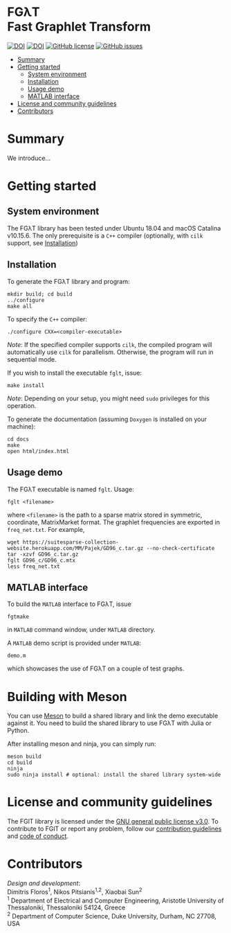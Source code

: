 # FGλT <br/> Fast Graphlet Transform

[![DOI](http://joss.theoj.org/papers/10.21105/joss.01577/status.svg)](https://doi.org/10.21105/joss.01577)
[![DOI](https://zenodo.org/badge/196885143.svg)](https://zenodo.org/badge/latestdoi/196885143)
[![GitHub license](https://img.shields.io/github/license/fcdimitr/fglt.svg)](https://github.com/fcdimitr/flgt/blob/master/LICENCE)
[![GitHub issues](https://img.shields.io/github/issues/fcdimitr/fglt.svg)](https://github.com/fcdimitr/fglt/issues/)

-   [Summary](#overview)
-   [Getting started](#getting-started)
    -   [System environment](#system-environment)
    -   [Installation](#installation)
    -   [Usage demo](#usage-demo)
    -   [MATLAB interface](#matlab-interface)
-   [License and community guidelines](#license-and-community-guidelines)
-   [Contributors](#contributors)

# Summary

We introduce...

# Getting started 

## System environment 

The FGλT library has been tested under Ubuntu 18.04 and macOS Catalina
v10.15.6. The only prerequisite is a `C++` compiler (optionally, with `cilk` support, see [Installation](#installation))

## Installation 

To generate the FGλT library and program:

    mkdir build; cd build
    ../configure
    make all

To specify the `C++` compiler:

    ./configure CXX=<compiler-executable>

*Note*: If the specified compiler supports `cilk`, the compiled
program will automatically use `cilk` for parallelism. Otherwise, the
program will run in sequential mode.

If you wish to install the executable `fglt`, issue:

    make install
    
*Note*: Depending on your setup, you might need `sudo` privileges for
this operation.

To generate the documentation (assuming `Doxygen` is installed on your
machine):

    cd docs
    make
    open html/index.html


## Usage demo

The FGλT executable is named `fglt`. Usage:
    
    fglt <filename>
    
where `<filename>` is the path to a sparse matrix stored in symmetric,
coordinate, MatrixMarket format. The graphlet frequencies are exported
in `freq_net.txt`. For example,

    wget https://suitesparse-collection-website.herokuapp.com/MM/Pajek/GD96_c.tar.gz --no-check-certificate
    tar -xzvf GD96_c.tar.gz
    fglt GD96_c/GD96_c.mtx
    less freq_net.txt

## MATLAB interface 

To build the `MATLAB` interface to FGλT, issue

    fgtmake
    
in `MATLAB` command window, under `MATLAB` directory.

A `MATLAB` demo script is provided under `MATLAB`:

    demo.m
    
which showcases the use of FGλT on a couple of test graphs.

# Building with Meson

You can use [Meson](mesonbuild.com) to build a shared library and link the demo executable against it.
You need to build the shared library to use FGλT with Julia or Python.

After installing meson and ninja, you can simply run:

    meson build
    cd build
    ninja
    sudo ninja install # optional: install the shared library system-wide

# License and community guidelines 

The FGlT library is licensed under the [GNU general public
license v3.0](https://github.com/fcdimitr/fglt/blob/master/LICENSE).
To contribute to FGlT or report any problem, follow our
[contribution
guidelines](https://github.com/fcdimitr/fglt/blob/master/CONTRIBUTING.md)
and [code of
conduct](https://github.com/fcdimitr/fglt/blob/master/CODE_OF_CONDUCT.md).

# Contributors 

*Design and development*:\
Dimitris Floros<sup>1</sup>, Nikos Pitsianis<sup>1,2</sup>, 
Xiaobai Sun<sup>2</sup>\
<sup>1</sup> Department of Electrical and Computer Engineering,
Aristotle University of Thessaloniki, Thessaloniki 54124, Greece\
<sup>2</sup> Department of Computer Science, Duke University, Durham, NC
27708, USA

